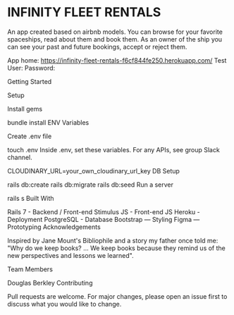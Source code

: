 # INFINITY FLEET RENTALS

An app created based on airbnb models. You can browse for your favorite spaceships, read about them and book them. As an owner of the ship you can see your past and future bookings, accept or reject them.



App home: https://infinity-fleet-rentals-f6cf844fe250.herokuapp.com/
Test User:
Password:

Getting Started

Setup

Install gems

bundle install
ENV Variables

Create .env file

touch .env
Inside .env, set these variables. For any APIs, see group Slack channel.

CLOUDINARY_URL=your_own_cloudinary_url_key
DB Setup

rails db:create
rails db:migrate
rails db:seed
Run a server

rails s
Built With

Rails 7 - Backend / Front-end
Stimulus JS - Front-end JS
Heroku - Deployment
PostgreSQL - Database
Bootstrap — Styling
Figma — Prototyping
Acknowledgements

Inspired by Jane Mount's Bibliophile and a story my father once told me: "Why do we keep books? ... We keep books because they remind us of the new perspectives and lessons we learned".

Team Members

Douglas Berkley
Contributing

Pull requests are welcome. For major changes, please open an issue first to discuss what you would like to change.


